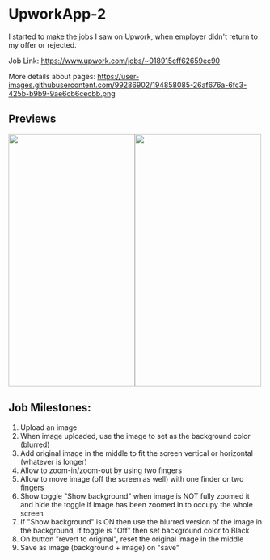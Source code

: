 # UpworkApp-2

I started to make the jobs I saw on Upwork, when employer didn't return to my offer or rejected.


Job Link: https://www.upwork.com/jobs/~018915cff62659ec90

More details about pages: https://user-images.githubusercontent.com/99286902/194858085-26af676a-6fc3-425b-b9b9-9ae6cb6cecbb.png

## Previews

<img src="https://user-images.githubusercontent.com/99286902/194863491-ed150860-6ce8-48b0-ad9f-aa33361ce894.gif" width="250" height="500"/><img src="https://user-images.githubusercontent.com/99286902/194863967-0e80bb20-5e8b-4f1c-9d81-9cc84edc549e.gif" width="250" height="500"/>



## Job Milestones:

1. Upload an image
2. When image uploaded, use the image to set as the background color (blurred)
3. Add original image in the middle to fit the screen vertical or horizontal (whatever is longer)
4. Allow to zoom-in/zoom-out by using two fingers
5. Allow to move image (off the screen as well) with one finder or two fingers
6. Show toggle "Show background" when image is NOT fully zoomed it and hide the toggle if image has been zoomed in to occupy the whole screen
7. If "Show background" is ON then use the blurred version of the image in the background, if toggle is "Off" then set background color to Black
8. On button "revert to original", reset the original image in the middle
9. Save as image (background + image) on "save"
